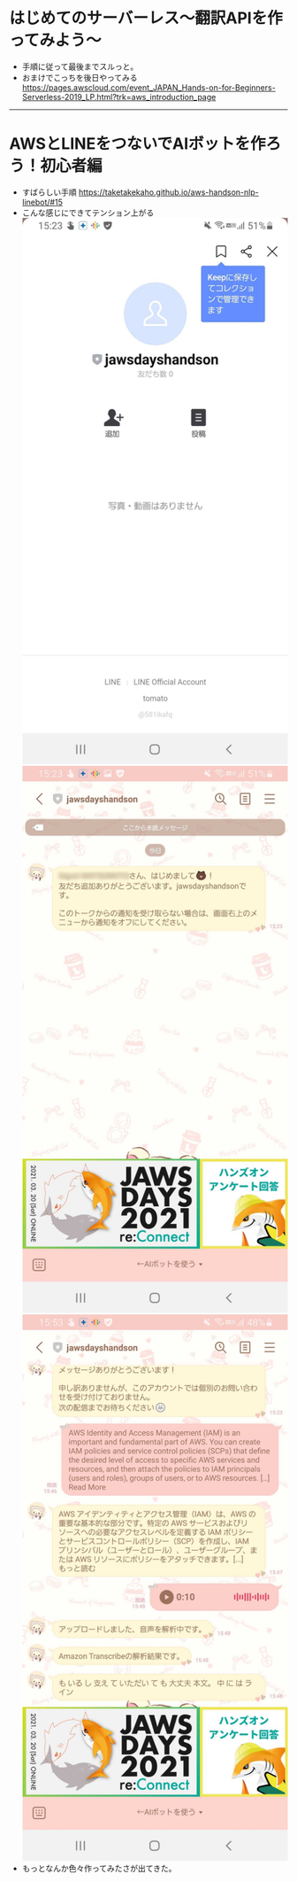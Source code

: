 # はじめてのサーバーレス～翻訳APIを作ってみよう～

* 手順に従って最後までスルっと。
* おまけでこっちを後日やってみる <https://pages.awscloud.com/event_JAPAN_Hands-on-for-Beginners-Serverless-2019_LP.html?trk=aws_introduction_page>

---

# AWSとLINEをつないでAIボットを作ろう！初心者編

* すばらしい手順 <https://taketakekaho.github.io/aws-handson-nlp-linebot/#15>
* こんな感じにできてテンション上がる
![](2021-03-21-22-56-41.png)
![](2021-03-21-22-57-42.png)
![](2021-03-21-22-58-12.png)
* もっとなんか色々作ってみたさが出てきた。